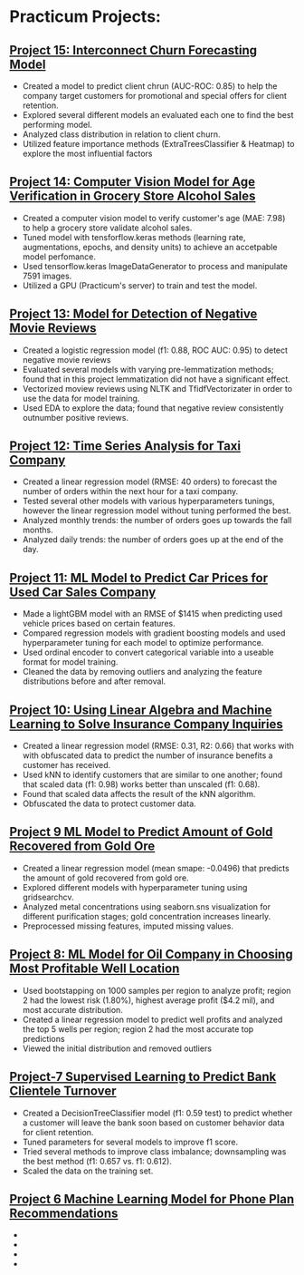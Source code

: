 # Practicum Projects:

## [Project 15: Interconnect Churn Forecasting Model](https://github.com/mnug1996/Project-15-Interconnect-Churn-Forecasting-Model)

- Created a model to predict client chrun (AUC-ROC: 0.85) to help the company target customers for promotional and special offers for client retention.
- Explored several different models an evaluated each one to find the best performing model.
- Analyzed class distribution in relation to client churn.
- Utilized feature importance methods (ExtraTreesClassifier & Heatmap) to explore the most influential factors

## [Project 14: Computer Vision Model for Age Verification in Grocery Store Alcohol Sales](https://github.com/mnug1996/Project-14-Computer-Vision-Model-for-Age-Verification-in-Grocery-Store-Alcohol-Sales)

- Created a computer vision model to verify customer's age (MAE: 7.98) to help a grocery store validate alcohol sales.
- Tuned model with tensforflow.keras methods (learning rate, augmentations, epochs, and density units) to achieve an accetpable model perfomance.
- Used tensorflow.keras ImageDataGenerator to process and manipulate 7591 images.
- Utilized a GPU (Practicum's server) to train and test the model.

## [Project 13: Model for Detection of Negative Movie Reviews](https://github.com/mnug1996/Project-13-Model-for-Negative-Movie-Review-Detection)

- Created a logistic regression model (f1: 0.88, ROC AUC: 0.95) to detect negative movie reviews
- Evaluated several models with varying pre-lemmatization methods; found that in this project lemmatization did not have a significant effect.
- Vectorized moview reviews using NLTK and TfidfVectorizater in order to use the data for model training.
- Used EDA to explore the data; found that negative review consistently outnumber positive reviews. 

## [Project 12: Time Series Analysis for Taxi Company](https://github.com/mnug1996/Project-12-Time-Series-Analysis-for-Taxi-Company)

- Created a linear regression model (RMSE: 40 orders) to forecast the number of orders within the next hour for a taxi company.
- Tested several other models with various hyperparameters tunings, however the linear regression model without tuning performed the best.
- Analyzed monthly trends: the number of orders goes up towards the fall months.
- Analyzed daily trends: the number of orders goes up at the end of the day.

## [Project 11: ML Model to Predict Car Prices for Used Car Sales Company](https://github.com/mnug1996/Project-11-ML-Model-to-Predict-Car-Prices-for-Used-Car-Sales-Company)

- Made a lightGBM model with an RMSE of $1415 when predicting used vehicle prices based on certain features.
- Compared regression models with gradient boosting models and used hyperparameter tuning for each model to optimize performance.
- Used ordinal encoder to convert categorical variable into a useable format for model training.
- Cleaned the data by removing outliers and analyzing the feature distributions before and after removal.
  
## [Project 10: Using Linear Algebra and Machine Learning to Solve Insurance Company Inquiries](https://github.com/mnug1996/Project-10-ML-Model-for-Insurance-Company-Inquiries)

- Created a linear regression model (RMSE: 0.31, R2: 0.66) that works with with obfuscated data to predict the number of insurance benefits a customer has received.
- Used kNN to identify customers that are similar to one another; found that scaled data (f1: 0.98) works better than unscaled (f1: 0.68).
- Found that scaled data affects the result of the kNN algorithm.
- Obfuscated the data to protect customer data.

## [Project 9 ML Model to Predict Amount of Gold Recovered from Gold Ore](https://github.com/mnug1996/Project-9-ML-Model-to-Predict-Amount-of-Gold-Recovered-from-Gold-Ore)

- Created a linear regression model (mean smape: -0.0496) that predicts the amount of gold recovered from gold ore.
- Explored different models with hyperparameter tuning using gridsearchcv.
- Analyzed metal concentrations using seaborn.sns visualization for different purification stages; gold concentration increases linearly.
- Preprocessed missing features, imputed missing values.

## [Project 8: ML Model for Oil Company in Choosing Most Profitable Well Location](https://github.com/mnug1996/Project-8-ML-Model-for-Oil-Company-in-Choosing-Most-Profitable-Well-Location)

- Used bootstapping on 1000 samples per region to analyze profit; region 2 had the lowest risk (1.80%), highest average profit ($4.2 mil), and most accurate distribution.
- Created a linear regression model to predict well profits and analyzed the top 5 wells per region; region 2 had the most accurate top predictions
- Viewed the initial distribution and removed outliers

## [Project-7 Supervised Learning to Predict Bank Clientele Turnover](https://github.com/mnug1996/Project-7-Supervised-Learning-to-Predict-Bank-Clientele-Turnover)

- Created a DecisionTreeClassifier model (f1: 0.59 test) to predict whether a customer will leave the bank soon based on customer behavior data for client retention.
- Tuned parameters for several models to improve f1 score.
- Tried several methods to improve class imbalance; downsampling was the best method (f1: 0.657 vs. f1: 0.612).
- Scaled the data on the training set.

## [Project 6 Machine Learning Model for Phone Plan Recommendations](https://github.com/mnug1996/Project-6-Machine-Learning-Model-for-Phone-Plan-Recommendations/blob/main/README.md)

-
-
-
-


